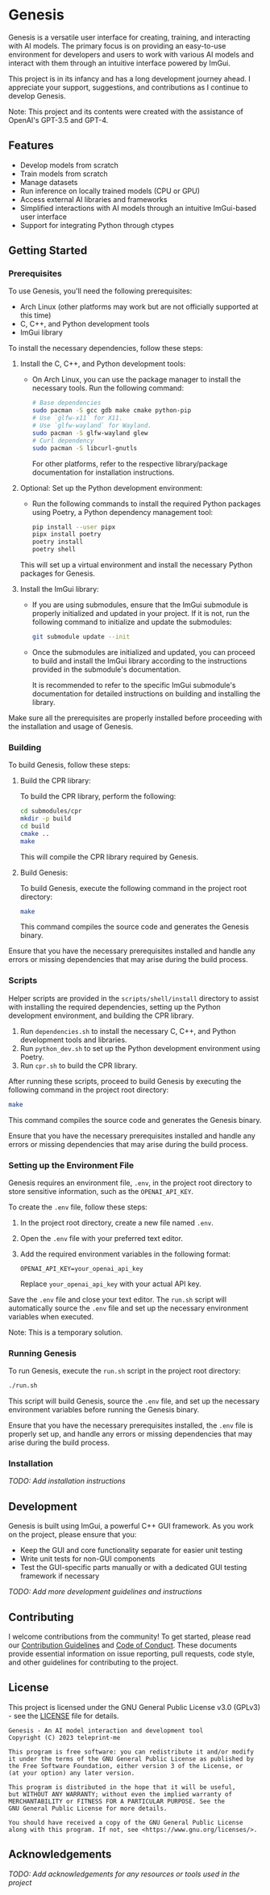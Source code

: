 # Genesis

Genesis is a versatile user interface for creating, training, and interacting with AI models. The primary focus is on providing an easy-to-use environment for developers and users to work with various AI models and interact with them through an intuitive interface powered by ImGui.

This project is in its infancy and has a long development journey ahead. I appreciate your support, suggestions, and contributions as I continue to develop Genesis.

Note: This project and its contents were created with the assistance of OpenAI's GPT-3.5 and GPT-4.

## Features

-   Develop models from scratch
-   Train models from scratch
-   Manage datasets
-   Run inference on locally trained models (CPU or GPU)
-   Access external AI libraries and frameworks
-   Simplified interactions with AI models through an intuitive ImGui-based user interface
-   Support for integrating Python through ctypes

## Getting Started

### Prerequisites

To use Genesis, you'll need the following prerequisites:

-   Arch Linux (other platforms may work but are not officially supported at this time)
-   C, C++, and Python development tools
-   ImGui library

To install the necessary dependencies, follow these steps:

1.  Install the C, C++, and Python development tools:

    -   On Arch Linux, you can use the package manager to install the necessary tools. Run the following command:

        ```sh
        # Base dependencies
        sudo pacman -S gcc gdb make cmake python-pip
        # Use `glfw-x11` for X11.
        # Use `glfw-wayland` for Wayland.
        sudo pacman -S glfw-wayland glew
        # Curl dependency
        sudo pacman -S libcurl-gnutls
        ```

        For other platforms, refer to the respective library/package documentation for installation instructions.

2.  Optional: Set up the Python development environment:

    -   Run the following commands to install the required Python packages using Poetry, a Python dependency management tool:

        ```sh
        pip install --user pipx
        pipx install poetry
        poetry install
        poetry shell
        ```

    This will set up a virtual environment and install the necessary Python packages for Genesis.

3.  Install the ImGui library:

    -   If you are using submodules, ensure that the ImGui submodule is properly initialized and updated in your project. If it is not, run the following command to initialize and update the submodules:

        ```sh
        git submodule update --init
        ```

    -   Once the submodules are initialized and updated, you can proceed to build and install the ImGui library according to the instructions provided in the submodule's documentation.

        It is recommended to refer to the specific ImGui submodule's documentation for detailed instructions on building and installing the library.

Make sure all the prerequisites are properly installed before proceeding with the installation and usage of Genesis.

### Building

To build Genesis, follow these steps:

1. Build the CPR library:

    To build the CPR library, perform the following:

    ```sh
    cd submodules/cpr
    mkdir -p build
    cd build
    cmake ..
    make
    ```

    This will compile the CPR library required by Genesis.

2. Build Genesis:

    To build Genesis, execute the following command in the project root directory:

    ```sh
    make
    ```

    This command compiles the source code and generates the Genesis binary.

Ensure that you have the necessary prerequisites installed and handle any errors or missing dependencies that may arise during the build process.

### Scripts

Helper scripts are provided in the `scripts/shell/install` directory to assist with installing the required dependencies, setting up the Python development environment, and building the CPR library.

1. Run `dependencies.sh` to install the necessary C, C++, and Python development tools and libraries.
2. Run `python_dev.sh` to set up the Python development environment using Poetry.
3. Run `cpr.sh` to build the CPR library.

After running these scripts, proceed to build Genesis by executing the following command in the project root directory:

```sh
make
```

This command compiles the source code and generates the Genesis binary.

Ensure that you have the necessary prerequisites installed and handle any errors or missing dependencies that may arise during the build process.

### Setting up the Environment File

Genesis requires an environment file, `.env`, in the project root directory to store sensitive information, such as the `OPENAI_API_KEY`.

To create the `.env` file, follow these steps:

1. In the project root directory, create a new file named `.env`.
2. Open the `.env` file with your preferred text editor.
3. Add the required environment variables in the following format:

    ```
    OPENAI_API_KEY=your_openai_api_key
    ```

    Replace `your_openai_api_key` with your actual API key.

Save the `.env` file and close your text editor. The `run.sh` script will automatically source the `.env` file and set up the necessary environment variables when executed.

Note: This is a temporary solution.

### Running Genesis

To run Genesis, execute the `run.sh` script in the project root directory:

```sh
./run.sh
```

This script will build Genesis, source the `.env` file, and set up the necessary environment variables before running the Genesis binary.

Ensure that you have the necessary prerequisites installed, the `.env` file is properly set up, and handle any errors or missing dependencies that may arise during the build process.

### Installation

_TODO: Add installation instructions_

## Development

Genesis is built using ImGui, a powerful C++ GUI framework. As you work on the project, please ensure that you:

-   Keep the GUI and core functionality separate for easier unit testing
-   Write unit tests for non-GUI components
-   Test the GUI-specific parts manually or with a dedicated GUI testing framework if necessary

_TODO: Add more development guidelines and instructions_

## Contributing

I welcome contributions from the community! To get started, please read our [Contribution Guidelines](CONTRIBUTING.md) and [Code of Conduct](CODE_OF_CONDUCT.md). These documents provide essential information on issue reporting, pull requests, code style, and other guidelines for contributing to the project.

## License

This project is licensed under the GNU General Public License v3.0 (GPLv3) - see the [LICENSE](LICENSE) file for details.

    Genesis - An AI model interaction and development tool
    Copyright (C) 2023 teleprint-me

    This program is free software: you can redistribute it and/or modify
    it under the terms of the GNU General Public License as published by
    the Free Software Foundation, either version 3 of the License, or
    (at your option) any later version.

    This program is distributed in the hope that it will be useful,
    but WITHOUT ANY WARRANTY; without even the implied warranty of
    MERCHANTABILITY or FITNESS FOR A PARTICULAR PURPOSE. See the
    GNU General Public License for more details.

    You should have received a copy of the GNU General Public License
    along with this program. If not, see <https://www.gnu.org/licenses/>.

## Acknowledgements

_TODO: Add acknowledgements for any resources or tools used in the project_
